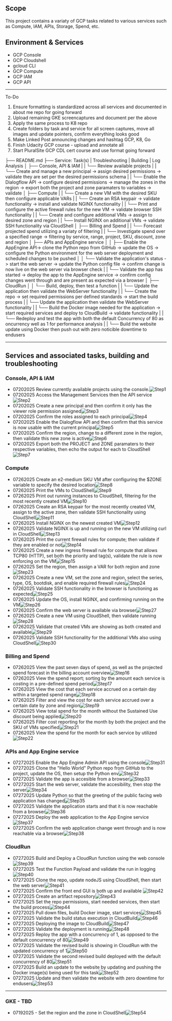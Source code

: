 ## Scope
This project contains a variaty of GCP tasks related to various services such as Compute, IAM, APIs, Storage, Spend, etc.

## Environment & Services
- GCP Console
- GCP Cloudshell 
- gcloud CLI
- GCP Compute
- GCP IAM
- GCP API

*******************************************************************************************************************
To-Do
1. Ensure formatting is standardized across all services and documented in about me repo for going forward
2. Upload remaining GKE screencaptures and document per the above
3. Apply the same process to K8 repo
4. Create folders by task and service for all screen captures, move all images and update pointers, confirm everything looks good
5. Make Linked Post announcing changes and hashtag GCP, K8, Go
6. Finish Udacity GCP course - upload and annotate all
7. Start PluralSite GCP CDL cert course and use format going forward

├── README.md
├── Service: Task(s) | Troubleshooting | Building | Log Analysis
│   ├── Console, API & IAM
|   |   └── Review available projects
|   |   └── Create and manage a new principal -> assign desired permissions -> validate they are set per the desired permissions schema
|   |   └── Enable the Dialogflow API -> configure desired permissions -> manage the zones in the region -> export both the project and zone paramaters to variables -> validate
│   ├── Compute
|   |   └── Create a new VM with the desired SKU then configure applicable VARs
|   |   └── Create an RSA keypair -> validate functionality -> install and validate NGINX functionality
|   |   └── Print and configure the active firewall rules for the new VM -> validate browser SSH functionality 
|   |   └── Create and configure additional VMs -> assign to desired zone and region 
|   |   └── Install NGINX on additional VMs -> validate SSH functionality via CloudShell
│   ├── Billing and Spend
|   |   └── Forecast projected spend utilizing a variaty of filtering 
|   |   └── Investigate spend over a specified range -> filtering by service, range, project, SKU, discount, zone and region 
│   ├── APIs and AppEngine service 
│   │   ├── Enable the AppEngine API-> clone the Python repo from GitHub -> update the OS -> configure the Python environment for the web server deployment and scheduled changes to be pushed 
│   │   └── Validate the application's status -> start the web server -> update the Python config file -> confirm change is now live on the web server via browser check
|   |   └── Validate the app has started -> deploy the app to the AppEngine service -> confirm config changes went through and are present as expected via a browser
│   ├── CloudRun
│   │   └── Build, deploy, then test a function
|   |   └── Update the application then validate the WebServer functionality 
|   |   └── Create the repo -> set required permissions per defined standards -> start the build process 
|   |   └── Update the application then validate the WebServer functionality 
|   |   └── Build the Docker image needed for the application -> start required services and deploy to CloudBuild -> validate functionality
|   |   └── Redeploy and test the app with both the default Concurrency of 80 as oncurrency well as 1 for performance analysis 
|   |   └── Build the website update using Docker then push out with zero noticible downtime to endusers
*******************************************************************************************************************
## Services and associated tasks, building and troubleshooting

### Console, API & IAM
- 07202025 Review currently available projects using the console.![Step1](images/step1.png)
- 07202025 Access the Management Services then the API service![Step2](images/step2.png)
- 07202025 Create a new principal and then confirm it only has the viewer role permission assigned![Step3](images/step3.png)
- 07202025 Confirm the roles assigned to each principal![Step4](images/step4.png)
- 07202025 Enable the Dialogflow API and then confirm that this service is now usable with the current principal![Step5](images/step5.png)
- 07202025 Confirm the region, change to a different zone in the region, then validate this new zone is active![Step6](images/step6.png)
- 07202025 Export both the PROJECT and ZONE paramaters to their respective variables, then echo the output for each to CloudShell![Step7](images/step7.png)

### Compute
- 07262025 Create an e2-medium SKU VM after configuring the $ZONE variable to specify the desired location![Step8](images/step8.png)
- 07262025 Print the VMs to CloudShell![Step9](images/step9.png)
- 07262025 Print out running instances to CloudShell, filtering for the most recently created VM![Step10](images/step10.png)
- 07262025 Create an RSA keypair for the most recently created VM, assign to the active zone, then validate SSH functionality using CloudShell![Step11](images/step11.png)
- 07262025 Install NGINX on the newest created VM![Step12](images/step12.png)
- 07262025 Validate NGINX is up and running on the new VM utilizing curl in CloudShell![Step13](images/step13.png)
- 07262025 Print the current firewall rules for compute; then validate if they are enabled or not![Step14](images/step14.png)
- 07262025 Create a new ingress firewall rule for compute that allows TCP80 (HTTP), set both the priority and tag(s), validate the rule is now enforcing on the VM![Step15](images/step15.png)
- 07262025 Set the region, then assign a VAR for both region and zone![Step23](images/step23.png)
- 07262025 Create a new VM, set the zone and region, select the series, type, OS, bootdisk, and enable required firewall rules![Step24](images/step24.png)
- 07262025 Validate SSH functionality in the browser is functioning as expected![Step25](images/step25.png)
- 07262025 Update the OS, install NGINX, and confirming running on the VM![Step26](images/step26.png)
- 07262025 Confirm the web server is available via browser![Step27](images/step27.png)
- 07262025 Create a new VM using CloudShell, then validate running![Step28](images/step28.png)
- 07262025 Validate that created VMs are showing as both created and available![Step29](images/step29.png)
- 07262025 Validate SSH functionality for the additional VMs also using CloudShell![Step30](images/step30.png)

### Billing and Spend
- 07262025 View the past seven days of spend, as well as the projected spend forecast in the billing account overview![Step16](images/step16.png)
- 07262025 View the spend report; sorting by the amount each service is costing in a pre-defined spend period![Step17](images/step17.png)
- 07262025 View the cost that each service accrued on a certain day within a targeted spend range![Step18](images/step18.png)
- 07262025 Filter and view the cost for each service accrued over a certain date by zone and region![Step19](images/step19.png)
- 07262025 View total spend for the month without the Sustained Use discount being applied![Step20](images/step20.png)
- 07262025 Filter cost reporting for the month by both the project and the SKU of VMs specified![Step21](images/step21.png)
- 07262025 View the spend for the month for each service by utilized![Step22](images/step22.png)

### APIs and App Engine service
- 07272025 Enable the App Engine Admin API using the console![Step31](images/step31.png)
- 07272025 Clone the "Hello World" Python repo from GitHub to the project, update the OS, then setup the Python env![Step32](images/step32.png)
- 07272025 Validate the app is accesible from a browser![Step33](images/step33.png)
- 07272025 Start the web server, validate the accesibility, then stop the server![Step34](images/step34.png)
- 07272025 Update Python so that the greeting of the public facing web application has changed![Step35](images/step35.png)
- 07272025 Validate the application starts and that it is now reachable from a browser![Step36](images/step36.png)
- 07272025 Deploy the web application to the App Engine service![Step37](images/step37.png)
- 07272025 Confirm the web application change went through and is now reachable via a browser![Step38](images/step38.png)

### CloudRun
- 07272025 Build and Deploy a CloudRun function using the web console![Step39](images/step39.png)
- 07272025 Test the Function Payload and validate the run in logging![Step40](images/step40.png)
- 07272025 Clone the repo, update nodeJS using CloudShell, then start the web server![Step41](images/step41.png)
- 07272025 Confirm the front end GUI is both up and available ![Step42](images/step42.png)
- 07272025 Create an artifact repository![Step43](images/step43.png)
- 07272025 Set the repo permissions, start needed services, then start the build process![Step44](images/step44.png)
- 07272025 Pull down files, build Docker image, start services![Step45](images/step45.png)
- 07272025 Validate the build status execution in CloudBuild![Step46](images/step46.png)
- 07272025 Deploying the image to CloudBuild![Step47](images/step47.png)
- 07272025 Validate the deployment is running![Step48](images/step48.png)
- 07272025 Reploy the app with a concurrency of 1, as opposed to the default concurrency of 80![Step49](images/step49.png)
- 07272025 Validate the revised build is showing in CloudRun with the updated concurrency of 1![Step50](images/step50.png)
- 07272025 Validate the second revised build deployed with the default concurrency of 80![Step51](images/step51.png)
- 07272025 Build an update to the website by updating and pushing the Docker image(s) being used for this task![Step52](images/step52.png)
- 07272025 Update and then validate the website with zero downtime for endusers![Step53](images/step53.png)

********************************************************************************

### GKE - TBD 
- 07192025 - Set the region and the zone in CloudShell![Step54](images/step54.png)
